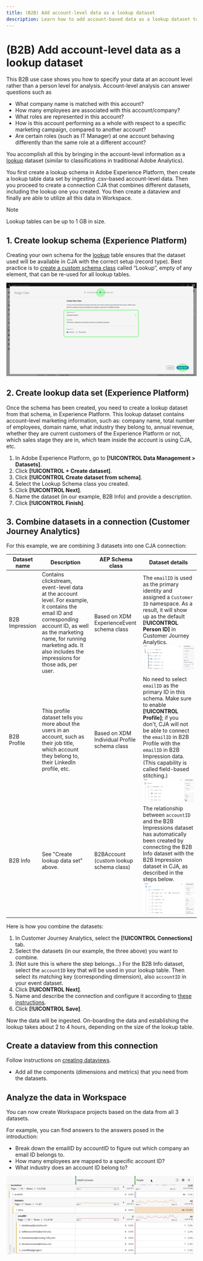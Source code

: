 ```yaml
---
title: (B2B) Add account-level data as a lookup dataset
description: Learn how to add account-based data as a lookup dataset to CJA
---
```


# (B2B) Add account-level data as a lookup dataset

This B2B use case shows you how to specify your data at an account level rather than a person level for analysis. Account-level analysis can answer questions such as

* What company name is matched with this account?
* How many employees are associated with this account/company?
* What roles are represented in this account?
* How is this account performing as a whole with respect to a specific marketing campaign, compared to another account?
* Are certain roles (such as IT Manager) at one account behaving differently than the same role at a different account?

You accomplish all this by bringing in the account-level information as a [lookup](/help/getting-started/cja-glossary.md) dataset (similar to classifications in traditional Adobe Analytics). 

You first create a lookup schema in Adobe Experience Platform, then create a lookup table data set by ingesting .csv-based account-level data. Then you proceed to create a connection CJA that combines different datasets, including the lookup one you created. You then create a dataview and finally are able to utilize all this data in Workspace.

>[!NOTE]
>
>Lookup tables can be up to 1 GB in size.

## 1. Create lookup schema (Experience Platform)

Creating your own schema for the [lookup](/help/getting-started/cja-glossary.md) table ensures that the dataset used will be available in CJA with the correct setup (record type). Best practice is to [create a custom schema class](https://docs.adobe.com/content/help/en/experience-platform/xdm/tutorials/create-schema-ui.html#create-new-class) called “Lookup”, empty of any element, that can be re-used for all lookup tables.

![](assets/create-new-class.png)

## 2. Create lookup data set (Experience Platform)

Once the schema has been created, you need to create a lookup dataset from that schema, in Experience Platform. This lookup dataset contains account-level marketing information, such as: company name, total number of employees, domain name, what industry they belong to, annual revenue, whether they are current customers of the Experience Platform or not, which sales stage they are in, which team inside the account is using CJA, etc.

1. In Adobe Experience Platform, go to **[!UICONTROL Data Management > Datasets]**.
1. Click **[!UICONTROL + Create dataset]**.
1. Click **[!UICONTROL Create dataset from schema]**.
1. Select the Lookup Schema class you created.
1. Click **[!UICONTROL Next]**.
1. Name the dataset (in our example, B2B Info) and provide a description.
1. Click **[!UICONTROL Finish]**.


## 3. Combine datasets in a connection (Customer Journey Analytics)

For this example, we are combining 3 datasets into one CJA connection:

|Dataset name|Description|AEP Schema class |Dataset details|
|---|---|---|---|
|B2B Impression| Contains clickstream, event-level data at the account level. For example, it contains the email ID and corresponding account ID, as well as the marketing name, for running marketing ads. It also includes the impressions for those ads, per user. | Based on XDM ExperienceEvent schema class |The `emailID` is used as the primary identity and assigned a `Customer ID` namespace. As a result, it will show up as the default **[!UICONTROL Person ID]** in Customer Journey Analytics. ![Impressions](assets/impressions-mixins.png)|
| B2B Profile | This profile dataset tells you more about the users in an account, such as their job title, which account they belong to, their LinkedIn profile, etc. | Based on XDM Individual Profile schema class |No need to select `emailID` as the primary ID in this schema. Make sure to enable **[!UICONTROL Profile]**; if you don't, CJA will not be able to connect the `emailID` in B2B Profile with the `emailID` in B2B Impression data. (This capability is called field-based stitching.) ![Profile](assets/profile-mixins.png)|
| B2B Info | See "Create lookup data set" above. | B2BAccount (custom lookup schema class)|The relationship between `accountID` and the B2B Impressions dataset has automatically been created by connecting the B2B Info dataset with the B2B Impression dataset in CJA, as described in the steps below. ![Lookup](assets/lookup-mixins.png) |

Here is how you combine the datasets:

1. In Customer Journey Analytics, select the **[!UICONTROL Connections]** tab.
1. Select the datasets (in our example, the three above) you want to combine.
1. (Not sure this is where the step belongs...) For the B2B Info dataset, select the `accountID` key that will be used in your lookup table. Then select its matching key (corresponding dimension), also `accountID` in your event dataset.
1. Click **[!UICONTROL Next]**.
1. Name and describe the connection and configure it according to [these instructions](/help/connections/create-connection.md).
1. Click **[!UICONTROL Save]**.

Now the data will be ingested. On-boarding the data and establishing the lookup takes about 2 to 4 hours, depending on the size of the lookup table. 

## Create a dataview from this connection

Follow instructions on [creating dataviews](/help/data-views/create-dataview.md).

* Add all the components (dimensions and metrics) that you need from the datasets.

## Analyze the data in Workspace

You can now create Workspace projects based on the data from all 3 datasets.

For example, you can find answers to the answers posed in the introduction:

* Break down the emailID by accountID to figure out which company an email ID belongs to.
* How many employees are mapped to a specific account ID?
* What industry does an account ID belong to?

![](assets/project-lookup.png)
